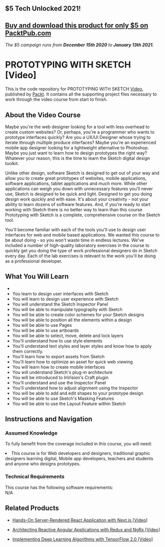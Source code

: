 ## $5 Tech Unlocked 2021!
[Buy and download this product for only $5 on PacktPub.com](https://www.packtpub.com/)
-----
*The $5 campaign         runs from __December 15th 2020__ to __January 13th 2021.__*




# PROTOTYPING WITH SKETCH [Video]
This is the code repository for PROTOTYPING WITH SKETCH [Video](https://www.packtpub.com/application-development/prototyping-sketch-video), published by [Packt](https://www.packtpub.com/?utm_source=github). It contains all the supporting project files necessary to work through the video course from start to finish.
## About the Video Course
Maybe you're the web designer looking for a tool with less overhead to create custom websites? Or, perhaps, you're a programmer who wants to prototype interfaces quickly? Are you a UX/UI Designer whose trying to iterate through multiple produce interfaces? Maybe you're an experienced mobile app designer looking for a lightweight alternative to Photoshop. Maybe you just want to learn how to design prototypes the right way? Whatever your reason, this is the time to learn the Sketch digital design toolkit.

Unlike other design, software Sketch is designed to get out of your way and allow you to create great prototypes of websites, mobile applications, software applications, tablet applications and much more. While other applications can weigh you down with unnecessary features you'll never use, Sketch is designed to be quick and light. Designed to get you doing design work quickly and with ease. It's about your creativity - not your ability to learn dozens of software features. And, if you're ready to start working with Sketch there is no better way to learn than this course Prototyping with Sketch is a complete, comprehensive course on the Sketch tool.

You'll become familiar with each of the tools you'll use to design user interfaces for web and mobile based applications. We wanted this course to be about doing - so you won't waste time in endless lectures. We've included a number of high-quality laboratory exercises in the course to quickly get you doing the type of work professional designers do in Sketch every day. Each of the lab exercises is relevant to the work you'll be doing as a professional developer.

<H2>What You Will Learn</H2>
<DIV class=book-info-will-learn-text>
<UL>
<LI> <li>You learn to design user interfaces with Sketch</li>
<li>You will learn to design user experience with Sketch</li>
<li>You will understand the Sketch Inspector Panel</li>
<li>You will be able to manipulate typography with Sketch</li>
<li>You will be able to create color schemes for your Sketch designs</li>
<li>You will be able to position all the elements within a design</li>
<li>You will be able to use Pages</li>
<li>You will be able to use artboards</li>
<li>You will be able to select, move, delete and lock layers</li>
<li>You'll understand how to use style elements</li>
<li>You'll understand text styles and layer styles and know how to apply them correctly.</li>
<li>You'll learn how to export assets from Sketch</li>
<li>You'll learn how to optimize an asset for quick web viewing</li>
<li>You will learn how to create mobile interfaces</li>
<li>You will understand Sketch's plug-in architecture</li>
<li>You will be introduced to InVision's Craft plugin</li>
<li>You'll understand and use the Inspector Panel</li>
<li>You'll understand how to adjust alignment using the Inspector</li>
<li>You will be able to add and edit shapes to your prototype design</li>
<li>You will be able to use Sketch's Masking Features</li>
<li>You will be able to use the Layout Feature within Sketch</li>
</UL></DIV>

## Instructions and Navigation
### Assumed Knowledge
To fully benefit from the coverage included in this course, you will need:<br/>
<DIV class=book-info-will-learn-text>
<LI> This course is for Web developers and designers, traditional graphic designers learning digital, Mobile app developers, teachers and students and anyone who designs prototypes.	
<DIV>

### Technical Requirements
This course has the following software requirements:<br/>
N/A

## Related Products
* [Hands-On Server-Rendered React Application with Next.js [Video]
](https://www.packtpub.com/application-development/hands-server-rendered-react-application-nextjs-video)

* [Architecting Reactive Angular Applications with Redux and NgRx [Video]
]( https://www.packtpub.com/web-development/architecting-reactive-angular-applications-redux-and-ngrx-video)

* [Implementing Deep Learning Algorithms with TensorFlow 2.0 [Video]
]( https://www.packtpub.com/big-data-and-business-intelligence/implementing-deep-learning-algorithms-tensorflow-20-video)

